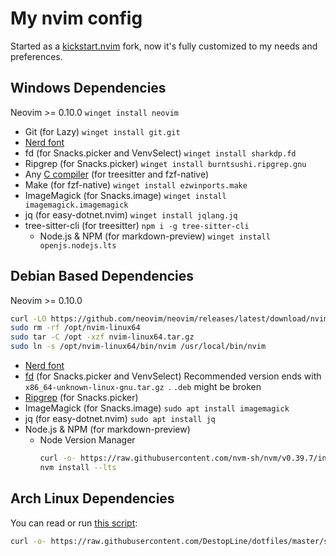 # My nvim config
Started as a [kickstart.nvim](https://github.com/nvim-lua/kickstart.nvim)
fork, now it's fully customized to my needs and preferences.

## Windows Dependencies
Neovim >= 0.10.0 `winget install neovim`

- Git (for Lazy) `winget install git.git`
- [Nerd font](https://www.nerdfonts.com/font-downloads)
- fd (for Snacks.picker and VenvSelect) `winget install sharkdp.fd`
- Ripgrep (for Snacks.picker) `winget install burntsushi.ripgrep.gnu`
- Any [C compiler](https://winlibs.com) (for treesitter and fzf-native)
- Make (for fzf-native) `winget install ezwinports.make`
- ImageMagick (for Snacks.image) `winget install imagemagick.imagemagick`
- jq (for easy-dotnet.nvim) `winget install jqlang.jq`
- tree-sitter-cli (for treesitter) `npm i -g tree-sitter-cli`
  - Node.js & NPM (for markdown-preview) `winget install openjs.nodejs.lts`

## Debian Based Dependencies
Neovim >= 0.10.0
```sh
curl -LO https://github.com/neovim/neovim/releases/latest/download/nvim-linux64.tar.gz
sudo rm -rf /opt/nvim-linux64
sudo tar -C /opt -xzf nvim-linux64.tar.gz
sudo ln -s /opt/nvim-linux64/bin/nvim /usr/local/bin/nvim
```

- [Nerd font](https://www.nerdfonts.com/font-downloads)
- [fd](https://github.com/sharkdp/fd/releases/latest) (for Snacks.picker and VenvSelect)
  Recommended version ends with `x86_64-unknown-linux-gnu.tar.gz `. `.deb` might be broken
- [Ripgrep](https://github.com/BurntSushi/ripgrep/releases) (for Snacks.picker)
- ImageMagick (for Snacks.image) `sudo apt install imagemagick`
- jq (for easy-dotnet.nvim) `sudo apt install jq`
- Node.js & NPM (for markdown-preview)
  - Node Version Manager
    ```sh
    curl -o- https://raw.githubusercontent.com/nvm-sh/nvm/v0.39.7/install.sh | bash
    nvm install --lts
    ```

## Arch Linux Dependencies
You can read or run [this script](https://github.com/DestopLine/dotfiles/blob/master/scripts/scripts/archdeps/nvim.sh):
```sh
curl -o- https://raw.githubusercontent.com/DestopLine/dotfiles/master/scripts/scripts/archdeps/nvim.sh | bash
```
